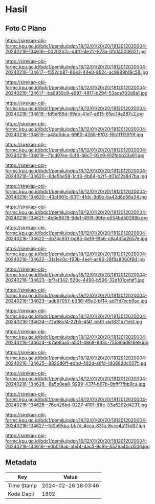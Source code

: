 # Hasil

## Foto C Plano

https://sirekap-obj-formc.kpu.go.id/bdc1/pemilu/pdpr/18/12/01/20/20/1812012020004-20240216-134616--00202b2c-d4f0-4e22-873a-0fc14500612f.jpg

https://sirekap-obj-formc.kpu.go.id/bdc1/pemilu/pdpr/18/12/01/20/20/1812012020004-20240216-134617--f552cb87-86e3-44e0-892c-ac9999b19c58.jpg

https://sirekap-obj-formc.kpu.go.id/bdc1/pemilu/pdpr/18/12/01/20/20/1812012020004-20240216-134617--ba6859c8-e997-48f7-b294-53ace703d9a1.jpg

https://sirekap-obj-formc.kpu.go.id/bdc1/pemilu/pdpr/18/12/01/20/20/1812012020004-20240216-134618--fd9ef86d-99eb-41e7-a615-61ec14a287c2.jpg

https://sirekap-obj-formc.kpu.go.id/bdc1/pemilu/pdpr/18/12/01/20/20/1812012020004-20240216-134619--a48d0dca-6980-4268-8f03-f6b1f1139f9f.jpg

https://sirekap-obj-formc.kpu.go.id/bdc1/pemilu/pdpr/18/12/01/20/20/1812012020004-20240216-134619--71cd97ee-0cf6-46c7-92c9-912febb33a61.jpg

https://sirekap-obj-formc.kpu.go.id/bdc1/pemilu/pdpr/18/12/01/20/20/1812012020004-20240216-134620--6de5be58-1cd3-4b64-b2f1-d01d12a847ba.jpg

https://sirekap-obj-formc.kpu.go.id/bdc1/pemilu/pdpr/18/12/01/20/20/1812012020004-20240216-134620--43af861c-6311-4fdc-9d9c-ba42d8d58a34.jpg

https://sirekap-obj-formc.kpu.go.id/bdc1/pemilu/pdpr/18/12/01/20/20/1812012020004-20240216-134621--4b6e9078-9de1-493f-90fe-e554bd59388b.jpg

https://sirekap-obj-formc.kpu.go.id/bdc1/pemilu/pdpr/18/12/01/20/20/1812012020004-20240216-134622--db74c931-bd85-4ef9-9fa6-c8a4d5a2657e.jpg

https://sirekap-obj-formc.kpu.go.id/bdc1/pemilu/pdpr/18/12/01/20/20/1812012020004-20240216-134622--31a1ec0c-f93b-4ee1-ac86-28f8a8060f8d.jpg

https://sirekap-obj-formc.kpu.go.id/bdc1/pemilu/pdpr/18/12/01/20/20/1812012020004-20240216-134623--bf7af342-520e-4490-b596-32d101cefaf1.jpg

https://sirekap-obj-formc.kpu.go.id/bdc1/pemilu/pdpr/18/12/01/20/20/1812012020004-20240216-134623--adb67057-b336-49e2-b114-ad7fd7ecb9ae.jpg

https://sirekap-obj-formc.kpu.go.id/bdc1/pemilu/pdpr/18/12/01/20/20/1812012020004-20240216-134624--72a98cf4-22b5-4f41-b59f-de1831b71e5f.jpg

https://sirekap-obj-formc.kpu.go.id/bdc1/pemilu/pdpr/18/12/01/20/20/1812012020004-20240216-134624--b7ab8aa5-a501-4869-833c-75586ad818e9.jpg

https://sirekap-obj-formc.kpu.go.id/bdc1/pemilu/pdpr/18/12/01/20/20/1812012020004-20240216-134625--8826d6ff-edbd-482d-a6fd-1d38820c007f.jpg

https://sirekap-obj-formc.kpu.go.id/bdc1/pemilu/pdpr/18/12/01/20/20/1812012020004-20240216-134626--8a5b0ea8-9299-437f-b07b-0bfff7fbb9ca.jpg

https://sirekap-obj-formc.kpu.go.id/bdc1/pemilu/pdpr/18/12/01/20/20/1812012020004-20240216-134626--76c426bd-0227-4101-81fc-33a6202d4231.jpg

https://sirekap-obj-formc.kpu.go.id/bdc1/pemilu/pdpr/18/12/01/20/20/1812012020004-20240216-134627--fd0b95ba-bb7d-4cca-831a-8cce4a1f5d37.jpg

https://sirekap-obj-formc.kpu.go.id/bdc1/pemilu/pdpr/18/12/01/20/20/1812012020004-20240216-134616--e0b018ab-ab44-4ac5-9c9b-4526a4bcd506.jpg


## Metadata

| Key        | Value               |
| ---------- | ------------------- |
| Time Stamp | 2024-02-26 18:03:46 |
| Kode Dapil | 1802                |



